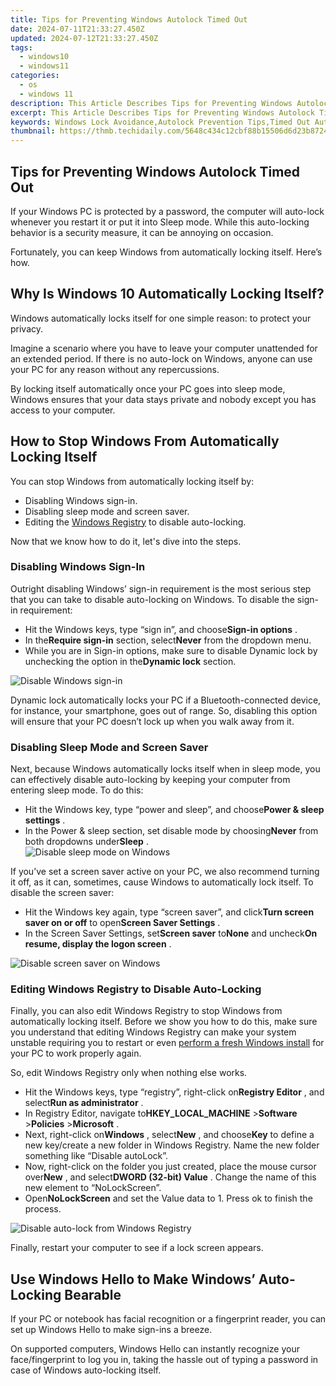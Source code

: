 ```yaml
---
title: Tips for Preventing Windows Autolock Timed Out
date: 2024-07-11T21:33:27.450Z
updated: 2024-07-12T21:33:27.450Z
tags:
  - windows10
  - windows11
categories:
  - os
  - windows 11
description: This Article Describes Tips for Preventing Windows Autolock Timed Out
excerpt: This Article Describes Tips for Preventing Windows Autolock Timed Out
keywords: Windows Lock Avoidance,Autolock Prevention Tips,Timed Out AutoLock Solutions,Lockout Windows Safeguards,Windows Security,Avoiding Windows Timed Lock,Preventing Windows AutoTimeout
thumbnail: https://thmb.techidaily.com/5648c434c12cbf88b15506d6d23b8724252689511d16fa18d7a28833e2a6d9c5.jpg
---
```


## Tips for Preventing Windows Autolock Timed Out

 If your Windows PC is protected by a password, the computer will auto-lock whenever you restart it or put it into Sleep mode. While this auto-locking behavior is a security measure, it can be annoying on occasion.

 Fortunately, you can keep Windows from automatically locking itself. Here’s how.

## Why Is Windows 10 Automatically Locking Itself?

 Windows automatically locks itself for one simple reason: to protect your privacy.

 Imagine a scenario where you have to leave your computer unattended for an extended period. If there is no auto-lock on Windows, anyone can use your PC for any reason without any repercussions.

 By locking itself automatically once your PC goes into sleep mode, Windows ensures that your data stays private and nobody except you has access to your computer.

## How to Stop Windows From Automatically Locking Itself

You can stop Windows from automatically locking itself by:

* Disabling Windows sign-in.
* Disabling sleep mode and screen saver.
* Editing the [Windows Registry](https://www.makeuseof.com/tag/what-is-the-windows-registry-editor-and-how-do-i-use-it-makeuseof-explains/) to disable auto-locking.

Now that we know how to do it, let's dive into the steps.

### Disabling Windows Sign-In

 Outright disabling Windows’ sign-in requirement is the most serious step that you can take to disable auto-locking on Windows. To disable the sign-in requirement:

* Hit the Windows keys, type “sign in”, and choose**Sign-in options** .
* In the**Require sign-in** section, select**Never** from the dropdown menu.
* While you are in Sign-in options, make sure to disable Dynamic lock by unchecking the option in the**Dynamic lock** section.

![Disable Windows sign-in](https://static1.makeuseofimages.com/wordpress/wp-content/uploads/2022/12/disable-sign-in-2.JPG)

 Dynamic lock automatically locks your PC if a Bluetooth-connected device, for instance, your smartphone, goes out of range. So, disabling this option will ensure that your PC doesn’t lock up when you walk away from it.

### Disabling Sleep Mode and Screen Saver

 Next, because Windows automatically locks itself when in sleep mode, you can effectively disable auto-locking by keeping your computer from entering sleep mode. To do this:

* Hit the Windows key, type “power and sleep”, and choose**Power & sleep settings** .
* In the Power & sleep section, set disable mode by choosing**Never** from both dropdowns under**Sleep** .  
![Disable sleep mode on Windows](https://static1.makeuseofimages.com/wordpress/wp-content/uploads/2022/12/disable-sleep-mode.JPG)

 If you’ve set a screen saver active on your PC, we also recommend turning it off, as it can, sometimes, cause Windows to automatically lock itself. To disable the screen saver:

* Hit the Windows key again, type “screen saver”, and click**Turn screen saver on or off** to open**Screen Saver Settings** .
* In the Screen Saver Settings, set**Screen saver** to**None** and uncheck**On resume, display the logon screen** .

![Disable screen saver on Windows](https://static1.makeuseofimages.com/wordpress/wp-content/uploads/2022/12/disable-screen-saver.JPG)

### Editing Windows Registry to Disable Auto-Locking

 Finally, you can also edit Windows Registry to stop Windows from automatically locking itself. Before we show you how to do this, make sure you understand that editing Windows Registry can make your system unstable requiring you to restart or even [perform a fresh Windows install](https://www.makeuseof.com/windows-11-set-up-without-internet-connection/) for your PC to work properly again.

So, edit Windows Registry only when nothing else works.

* Hit the Windows keys, type “registry”, right-click on**Registry Editor** , and select**Run as administrator** .
* In Registry Editor, navigate to**HKEY\_LOCAL\_MACHINE** \>**Software** \>**Policies** \>**Microsoft** .
* Next, right-click on**Windows** , select**New** , and choose**Key** to define a new key/create a new folder in Windows Registry. Name the new folder something like “Disable autoLock”.
* Now, right-click on the folder you just created, place the mouse cursor over**New** , and select**DWORD (32-bit) Value** . Change the name of this new element to “NoLockScreen”.
* Open**NoLockScreen** and set the Value data to 1\. Press ok to finish the process.

![Disable auto-lock from Windows Registry](https://static1.makeuseofimages.com/wordpress/wp-content/uploads/2022/12/disable-auto-lock-registry.JPG)

Finally, restart your computer to see if a lock screen appears.

## Use Windows Hello to Make Windows’ Auto-Locking Bearable

 If your PC or notebook has facial recognition or a fingerprint reader, you can set up Windows Hello to make sign-ins a breeze.

 On supported computers, Windows Hello can instantly recognize your face/fingerprint to log you in, taking the hassle out of typing a password in case of Windows auto-locking itself.


<ins class="adsbygoogle"
     style="display:block"
     data-ad-format="autorelaxed"
     data-ad-client="ca-pub-7571918770474297"
     data-ad-slot="1223367746"></ins>



<ins class="adsbygoogle"
     style="display:block"
     data-ad-client="ca-pub-7571918770474297"
     data-ad-slot="8358498916"
     data-ad-format="auto"
     data-full-width-responsive="true"></ins>





